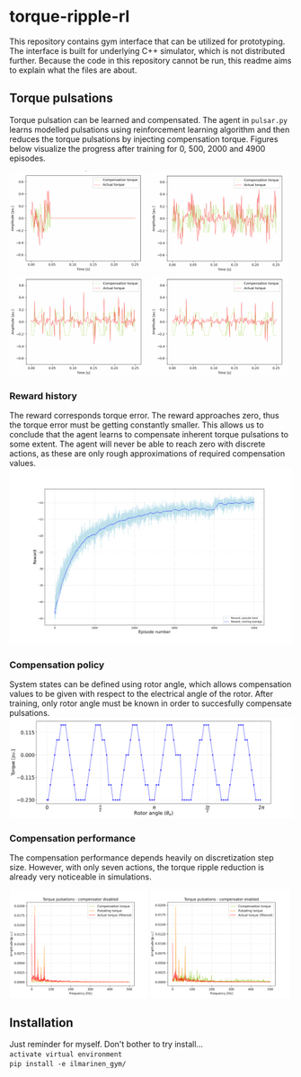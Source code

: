 # torque-ripple-rl
This repository contains gym interface that can be utilized for prototyping. The interface is built for underlying C++ simulator, which is not distributed further. Because the code in this repository cannot be run, this readme aims to explain what the files are about.

## Torque pulsations
Torque pulsation can be learned and compensated. The agent in `pulsar.py` learns modelled pulsations using reinforcement learning algorithm and then reduces the torque pulsations by injecting compensation torque. Figures below visualize the progress after training for 0, 500, 2000 and 4900 episodes.
<div>
    <img src="images/0-episodes.gif" width="49%" />
    <img src="images/500-episodes.gif" width="49%" /> 
    <img src="images/2000-episodes.gif" width="49%" />
    <img src="images/4900-episodes.gif" width="49%" />
</div>

### Reward history  
The reward corresponds torque error. The reward approaches zero, thus the torque error must be getting constantly smaller. This allows us to conclude that the agent learns to compensate inherent torque pulsations to some extent. The agent will never be able to reach zero with discrete actions, as these are only rough approximations of required compensation values.
![reward-history](images/reward-history.svg)

### Compensation policy  
System states can be defined using rotor angle, which allows compensation values to be given with respect to the electrical angle of the rotor. After training, only rotor angle must be known in order to succesfully compensate pulsations.
![reward-history](images/compensation-pattern.svg)

### Compensation performance  
The compensation performance depends heavily on discretization step size. However, with only seven actions, the torque ripple reduction is already very noticeable in simulations.
<div>
    <img src="images/fft-compensator-disabled.svg" width="49%" />
    <img src="images/fft-compensator-enabled.svg" width="49%" /> 
</div>

## Installation
Just reminder for myself. Don't bother to try install...  
`activate virtual environment`  
`pip install -e ilmarinen_gym/`  
